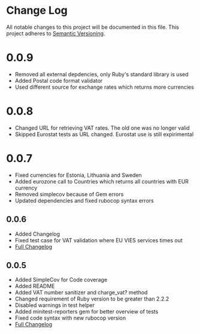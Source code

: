 # Change Log
All notable changes to this project will be documented in this file.
This project adheres to [Semantic Versioning](http://semver.org/).

# 0.0.9
  - Removed all external depdencies, only Ruby's standard library is used
  - Added Postal code format validator
  - Used different source for exchange rates which returns more currencies

# 0.0.8
  - Changed URL for retrieving VAT rates. The old one was no longer valid
  - Skipped Eurostat tests as URL changed. Eurostat use is still expirimental

# 0.0.7
  - Fixed currencies for Estonia, Lithuania and Sweden
  - Added eurozone call to Countries which returns all countries with EUR currency
  - Removed simplecov because of Gem errors
  - Updated dependencies and fixed rubocop syntax errors

## 0.0.6
  - Added Changelog
  - Fixed test case for VAT validation where EU VIES services times out
  - [Full Changelog](https://github.com/VvanGemert/europe/compare/v0.0.5...v0.0.6)

## 0.0.5
  - Added SimpleCov for Code coverage
  - Added README
  - Added VAT number sanitizer and charge_vat? method
  - Changed requirement of Ruby version to be greater than 2.2.2
  - Disabled warnings in test helper
  - Added minitest-reporters gem for better overview of tests
  - Fixed code syntax with new rubocop version
  - [Full Changelog](https://github.com/VvanGemert/europe/compare/v0.0.4...v0.0.5)
